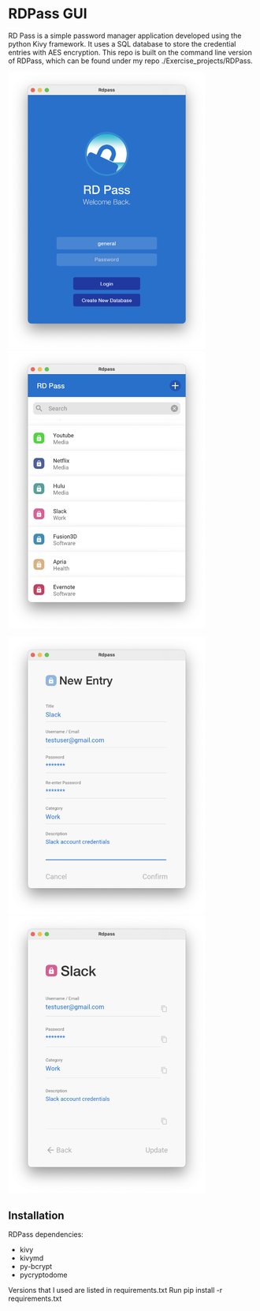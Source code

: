 # RDPass GUI

RD Pass is a simple password manager application developed using the python Kivy framework. It uses a SQL database to store the credential entries with AES encryption. This repo is built on the command line version of RDPass, which can be found under my repo ./Exercise_projects/RDPass.

<img src="ui/example_screenshots/example_loginscreen.png" width="400px"><img src="ui/example_screenshots/example_menuscreen.png" width="400px">

<img src="ui/example_screenshots/example_addentryscreen.png" width="400px">
<img src="ui/example_screenshots/example_entryscreen.png" width="400px">

## Installation

RDPass dependencies:
* kivy
* kivymd
* py-bcrypt
* pycryptodome

Versions that I used are listed in requirements.txt
Run pip install -r requirements.txt

